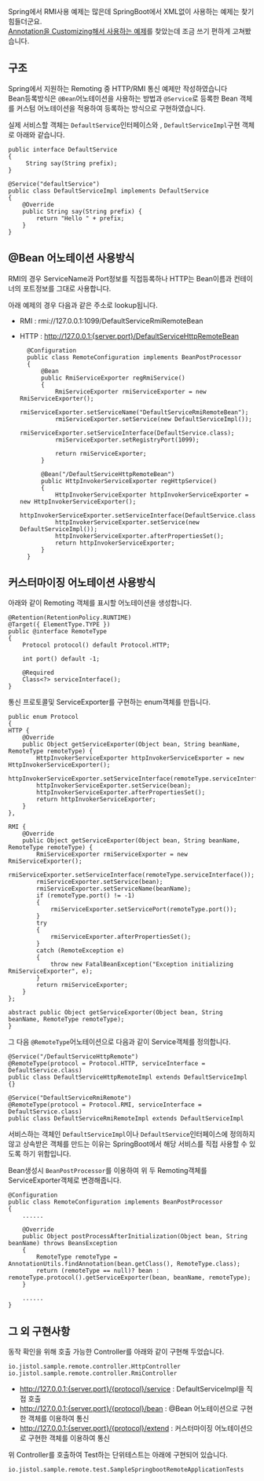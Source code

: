 Spring에서 RMI사용 예제는 많은데 SpringBoot에서 XML없이 사용하는 예제는 찾기 힘들더군요.   
[Annotation을 Customizing해서 사용하는 예제](https://earldouglas.com/posts/spring-remoting-annotation.html)를 찾았는데 조금 쓰기 편하게 고쳐봤습니다.   

구조
----
Spring에서 지원하는 Remoting 중 HTTP/RMI 통신 예제만 작성하였습니다    
Bean등록방식은 `@Bean`어노테이션을 사용하는 방법과 `@Service`로 등록한 Bean 객체를 커스텀 어노테이션을 적용하여 등록하는 방식으로 구현하였습니다.


실제 서비스할 객체는 `DefaultService`인터페이스와 , `DefaultServiceImpl`구현 객체로 아래와 같습니다.


    public interface DefaultService
    {
         String say(String prefix);
    }

    @Service("defaultService")
    public class DefaultServiceImpl implements DefaultService
    {
        @Override
        public String say(String prefix) {
            return "Hello " + prefix;
        }
    }




@Bean 어노테이션 사용방식
----
RMI의 경우 ServiceName과 Port정보를 직접등록하나 HTTP는 Bean이름과 컨테이너의 포트정보를 그대로 사용합니다.

아래 예제의 경우 다음과 같은 주소로 lookup됩니다.

- RMI : rmi://127.0.0.1:1099/DefaultServiceRmiRemoteBean
- HTTP : http://127.0.0.1:{server.port}/DefaultServiceHttpRemoteBean    



        @Configuration     
        public class RemoteConfiguration implements BeanPostProcessor
        {     
            @Bean
            public RmiServiceExporter regRmiService()
            {
                RmiServiceExporter rmiServiceExporter = new RmiServiceExporter();
                rmiServiceExporter.setServiceName("DefaultServiceRmiRemoteBean");
                rmiServiceExporter.setService(new DefaultServiceImpl());
                rmiServiceExporter.setServiceInterface(DefaultService.class);
                rmiServiceExporter.setRegistryPort(1099);

                return rmiServiceExporter;
            }

            @Bean("/DefaultServiceHttpRemoteBean")
            public HttpInvokerServiceExporter regHttpService()
            {
                HttpInvokerServiceExporter httpInvokerServiceExporter = new HttpInvokerServiceExporter();
                httpInvokerServiceExporter.setServiceInterface(DefaultService.class);
                httpInvokerServiceExporter.setService(new DefaultServiceImpl());
                httpInvokerServiceExporter.afterPropertiesSet();
                return httpInvokerServiceExporter;
            }
        }



커스터마이징 어노테이션 사용방식
----
아래와 같이 Remoting 객체를 표시할 어노테이션을 생성합니다.



    @Retention(RetentionPolicy.RUNTIME)
    @Target({ ElementType.TYPE })
    public @interface RemoteType
    {
        Protocol protocol() default Protocol.HTTP;

        int port() default -1;

        @Required
        Class<?> serviceInterface();
    }



통신 프로토콜및 ServiceExporter를 구현하는 enum객체를 만듭니다.



    public enum Protocol
    {
    HTTP {
        @Override
        public Object getServiceExporter(Object bean, String beanName, RemoteType remoteType) {
            HttpInvokerServiceExporter httpInvokerServiceExporter = new HttpInvokerServiceExporter();
            httpInvokerServiceExporter.setServiceInterface(remoteType.serviceInterface());
            httpInvokerServiceExporter.setService(bean);
            httpInvokerServiceExporter.afterPropertiesSet();
            return httpInvokerServiceExporter;
        }
    },

    RMI {
        @Override
        public Object getServiceExporter(Object bean, String beanName, RemoteType remoteType) {
            RmiServiceExporter rmiServiceExporter = new RmiServiceExporter();
            rmiServiceExporter.setServiceInterface(remoteType.serviceInterface());
            rmiServiceExporter.setService(bean);
            rmiServiceExporter.setServiceName(beanName);
            if (remoteType.port() != -1)
            {
                rmiServiceExporter.setServicePort(remoteType.port());
            }
            try
            {
                rmiServiceExporter.afterPropertiesSet();
            }
            catch (RemoteException e)
            {
                throw new FatalBeanException("Exception initializing RmiServiceExporter", e);
            }
            return rmiServiceExporter;
        }
    };

    abstract public Object getServiceExporter(Object bean, String beanName, RemoteType remoteType);
    }



그 다음 `@RemoteType`어노테이션으로 다음과 같이 Service객체를 정의합니다.


    @Service("/DefaultServiceHttpRemote")
    @RemoteType(protocol = Protocol.HTTP, serviceInterface = DefaultService.class)
    public class DefaultServiceHttpRemoteImpl extends DefaultServiceImpl {}

    @Service("DefaultServiceRmiRemote")
    @RemoteType(protocol = Protocol.RMI, serviceInterface = DefaultService.class)
    public class DefaultServiceRmiRemoteImpl extends DefaultServiceImpl


서비스하는 객체인 `DefaultServiceImpl`이나 `DefaultService`인터페이스에 정의하지 않고 상속받은 객체를 만드는 이유는 SpringBoot에서 해당 서비스를 직접 사용할 수 있도록 하기 위함입니다.

Bean생성시 `BeanPostProcessor`를 이용하여 위 두 Remoting객체를 ServiceExporter객체로 변경해줍니다.    


    @Configuration
    public class RemoteConfiguration implements BeanPostProcessor
    {
        ......

        @Override
        public Object postProcessAfterInitialization(Object bean, String beanName) throws BeansException
        {
            RemoteType remoteType = AnnotationUtils.findAnnotation(bean.getClass(), RemoteType.class);
            return (remoteType == null)? bean : remoteType.protocol().getServiceExporter(bean, beanName, remoteType);
        }

        ......
    }


그 외 구현사항
----
동작 확인을 위해 호출 가능한 Controller를 아래와 같이 구현해 두었습니다.

`io.jistol.sample.remote.controller.HttpController`    
`io.jistol.sample.remote.controller.RmiController`
- http://127.0.0.1:{server.port}/{protocol}/service : DefaultServiceImpl을 직접 호출
- http://127.0.0.1:{server.port}/{protocol}/bean : @Bean 어노테이션으로 구현한 객체를 이용하여 통신
- http://127.0.0.1:{server.port}/{protocol}/extend : 커스터마이징 어노테이션으로 구현한 객체를 이용하여 통신

위 Controller를 호출하여 Test하는 단위테스트는 아래에 구현되어 있습니다.

`io.jistol.sample.remote.test.SampleSpringbootRemoteApplicationTests`
